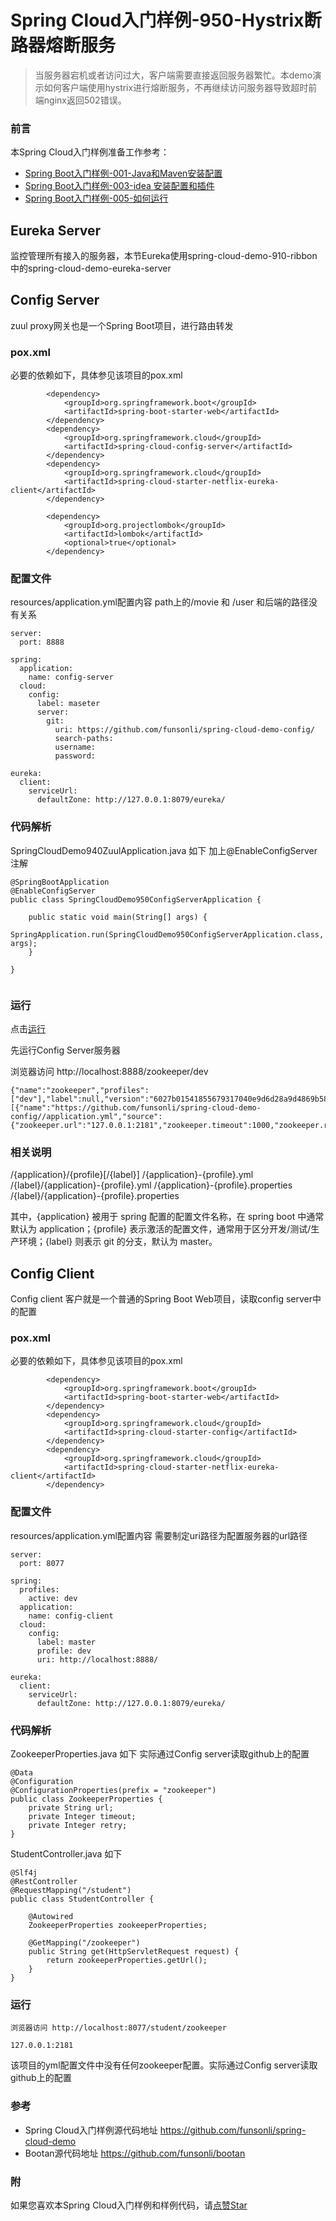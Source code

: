 # Spring Cloud入门样例-950-Hystrix断路器熔断服务

> 当服务器宕机或者访问过大，客户端需要直接返回服务器繁忙。本demo演示如何客户端使用hystrix进行熔断服务，不再继续访问服务器导致超时前端nginx返回502错误。

### 前言

本Spring Cloud入门样例准备工作参考：

- [Spring Boot入门样例-001-Java和Maven安装配置](https://github.com/funsonli/spring-boot-demo/blob/master/doc/spring-boot-demo-001-java.md)
- [Spring Boot入门样例-003-idea 安装配置和插件](https://github.com/funsonli/spring-boot-demo/blob/master/doc/spring-boot-demo-003-idea.md)
- [Spring Boot入门样例-005-如何运行](https://github.com/funsonli/spring-boot-demo/blob/master/doc/spring-boot-demo-005-run.md)

## Eureka Server
监控管理所有接入的服务器，本节Eureka使用spring-cloud-demo-910-ribbon中的spring-cloud-demo-eureka-server


## Config Server
zuul proxy网关也是一个Spring Boot项目，进行路由转发

### pox.xml
必要的依赖如下，具体参见该项目的pox.xml
```
        <dependency>
            <groupId>org.springframework.boot</groupId>
            <artifactId>spring-boot-starter-web</artifactId>
        </dependency>
        <dependency>
            <groupId>org.springframework.cloud</groupId>
            <artifactId>spring-cloud-config-server</artifactId>
        </dependency>
        <dependency>
            <groupId>org.springframework.cloud</groupId>
            <artifactId>spring-cloud-starter-netflix-eureka-client</artifactId>
        </dependency>

        <dependency>
            <groupId>org.projectlombok</groupId>
            <artifactId>lombok</artifactId>
            <optional>true</optional>
        </dependency>
```

### 配置文件

resources/application.yml配置内容 path上的/movie 和 /user 和后端的路径没有关系
```
server:
  port: 8888

spring:
  application:
    name: config-server
  cloud:
    config:
      label: maseter
      server:
        git:
          uri: https://github.com/funsonli/spring-cloud-demo-config/
          search-paths:
          username:
          password:

eureka:
  client:
    serviceUrl:
      defaultZone: http://127.0.0.1:8079/eureka/

```


### 代码解析


SpringCloudDemo940ZuulApplication.java 如下 加上@EnableConfigServer注解
```
@SpringBootApplication
@EnableConfigServer
public class SpringCloudDemo950ConfigServerApplication {

    public static void main(String[] args) {
        SpringApplication.run(SpringCloudDemo950ConfigServerApplication.class, args);
    }

}


```

### 运行

点击[运行](https://github.com/funsonli/spring-boot-demo/blob/master/doc/spring-boot-demo-005-run.md)

先运行Config Server服务器

浏览器访问 http://localhost:8888/zookeeper/dev

```
{"name":"zookeeper","profiles":["dev"],"label":null,"version":"6027b01541855679317040e9d6d28a9d4869b58b","state":null,"propertySources":[{"name":"https://github.com/funsonli/spring-cloud-demo-config//application.yml","source":{"zookeeper.url":"127.0.0.1:2181","zookeeper.timeout":1000,"zookeeper.retry":3}}]}
```

### 相关说明

/{application}/{profile}[/{label}]
/{application}-{profile}.yml
/{label}/{application}-{profile}.yml
/{application}-{profile}.properties
/{label}/{application}-{profile}.properties

其中，{application} 被用于 spring 配置的配置文件名称，在 spring boot 中通常默认为 application；{profile} 表示激活的配置文件，通常用于区分开发/测试/生产环境；{label} 则表示 git 的分支，默认为 master。


## Config Client
Config client 客户就是一个普通的Spring Boot Web项目，读取config server中的配置

### pox.xml
必要的依赖如下，具体参见该项目的pox.xml
```
        <dependency>
            <groupId>org.springframework.boot</groupId>
            <artifactId>spring-boot-starter-web</artifactId>
        </dependency>
        <dependency>
            <groupId>org.springframework.cloud</groupId>
            <artifactId>spring-cloud-starter-config</artifactId>
        </dependency>
        <dependency>
            <groupId>org.springframework.cloud</groupId>
            <artifactId>spring-cloud-starter-netflix-eureka-client</artifactId>
        </dependency>
```

### 配置文件

resources/application.yml配置内容 需要制定uri路径为配置服务器的url路径
```
server:
  port: 8077

spring:
  profiles:
    active: dev
  application:
    name: config-client
  cloud:
    config:
      label: master
      profile: dev
      uri: http://localhost:8888/

eureka:
  client:
    serviceUrl:
      defaultZone: http://127.0.0.1:8079/eureka/
```


### 代码解析


ZookeeperProperties.java 如下 实际通过Config server读取github上的配置
```
@Data
@Configuration
@ConfigurationProperties(prefix = "zookeeper")
public class ZookeeperProperties {
    private String url;
    private Integer timeout;
    private Integer retry;
}

```


StudentController.java 如下 
```
@Slf4j
@RestController
@RequestMapping("/student")
public class StudentController {

    @Autowired
    ZookeeperProperties zookeeperProperties;

    @GetMapping("/zookeeper")
    public String get(HttpServletRequest request) {
        return zookeeperProperties.getUrl();
    }
}

```

### 运行

``` 
浏览器访问 http://localhost:8077/student/zookeeper

127.0.0.1:2181
```

该项目的yml配置文件中没有任何zookeeper配置。实际通过Config server读取github上的配置







### 参考
- Spring Cloud入门样例源代码地址 https://github.com/funsonli/spring-cloud-demo
- Bootan源代码地址 https://github.com/funsonli/bootan


### 附
如果您喜欢本Spring Cloud入门样例和样例代码，请[点赞Star](https://github.com/funsonli/spring-cloud-demo)

